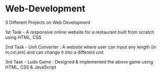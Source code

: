 # Web-Development
3 Different Projects on Web Development

1st Task - A responsive online website for a restaurant built from scratch using HTML, CSS

2nd Task - Unit Converter : A website where user can input any length (in m,cm,km) and can change it into a different unit

3rd Task - Ludo Game : Designed & implemented the above game using HTML, CSS & JavaScript
